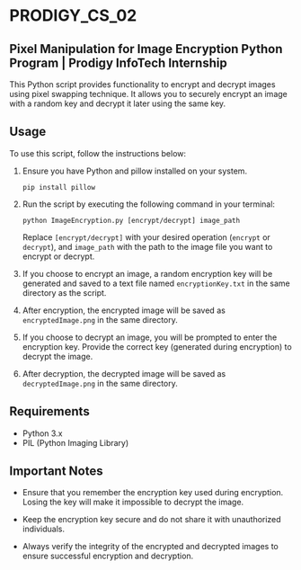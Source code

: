 # PRODIGY_CS_02

## Pixel Manipulation for Image Encryption Python Program | Prodigy InfoTech Internship

This Python script provides functionality to encrypt and decrypt images using pixel swapping technique. It allows you to securely encrypt an image with a random key and decrypt it later using the same key.

## Usage

To use this script, follow the instructions below:

1. Ensure you have Python and pillow installed on your system.

    ```
    pip install pillow
    ```

2. Run the script by executing the following command in your terminal:

    ```
    python ImageEncryption.py [encrypt/decrypt] image_path
    ```

    Replace `[encrypt/decrypt]` with your desired operation (`encrypt` or `decrypt`), and `image_path` with the path to the image file you want to encrypt or decrypt.

3. If you choose to encrypt an image, a random encryption key will be generated and saved to a text file named `encryptionKey.txt` in the same directory as the script.

4. After encryption, the encrypted image will be saved as `encryptedImage.png` in the same directory.

5. If you choose to decrypt an image, you will be prompted to enter the encryption key. Provide the correct key (generated during encryption) to decrypt the image.

6. After decryption, the decrypted image will be saved as `decryptedImage.png` in the same directory.

## Requirements

- Python 3.x
- PIL (Python Imaging Library)

## Important Notes

- Ensure that you remember the encryption key used during encryption. Losing the key will make it impossible to decrypt the image.

- Keep the encryption key secure and do not share it with unauthorized individuals.

- Always verify the integrity of the encrypted and decrypted images to ensure successful encryption and decryption.

